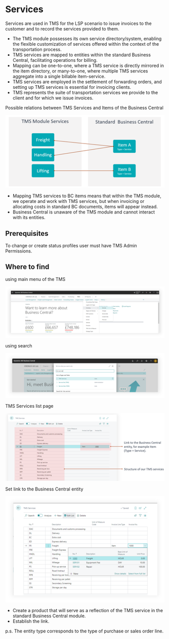 # Services

Services are used in TMS for the LSP scenario to issue invoices to the customer and to record the services provided to them.

- The TMS module possesses its own service directory/system, enabling the flexible customization of services offered within the context of the transportation process.
- TMS services are mapped to entities within the standard Business Central, facilitating operations for billing.
- Mapping can be one-to-one, where a TMS service is directly mirrored in the item directory, or many-to-one, where multiple TMS services aggregate into a single billable item-service.
- TMS services are employed in the settlement of forwarding orders, and setting up TMS services is essential for invoicing clients.
- TMS represents the suite of transportation services we provide to the client and for which we issue invoices.

Possible relations between TMS Services and Items of the Business Central

![Setup Image](pics/services1.png)

- Mapping TMS services to BC items means that within the TMS module, we operate and work with TMS services, but when invoicing or allocating costs in standard BC documents, items will appear instead.
- Business Central is unaware of the TMS module and cannot interact with its entities.

## Prerequisites

To change or create status profiles user must have TMS Admin Permissions.

## Where to find

using main menu of the TMS

![Setup Image](pics/services2.png)

using search

![Setup Image](pics/services3.png)

TMS Services list page

![Setup Image](pics/services4.png)

Set link to the Business Central entity

![Setup Image](pics/services5.png)

- Create a product that will serve as a reflection of the TMS service in the standard Business Central module.
- Establish the link.

p.s. The entity type corresponds to the type of purchase or sales order line.
